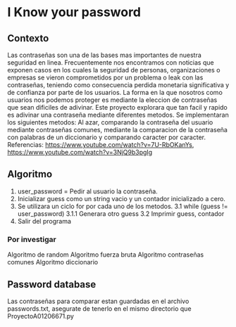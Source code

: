 # I Know your password

## Contexto
Las contraseñas son una de las bases mas importantes de nuestra seguridad en linea. Frecuentemente nos encontramos con noticias que exponen casos en los cuales la seguridad de personas, organizaciones o empresas se vieron comprometidos por un problema o leak con las contraseñas, teniendo como consecuencia perdida monetaria significativa y de confianza por parte de los usuarios. La forma en la que nosotros como usuarios nos podemos proteger es mediante la eleccion de contraseñas que sean dificiles de adivinar. Este proyecto explorara que tan facil y rapido es adivinar una contraseña mediante diferentes metodos. Se implementaran los siguientes metodos: Al azar, comparando la contraseña del usuario mediante contraseñas comunes, mediante la comparacion de la contraseña con palabras de un diccionario y comparando caracter por caracter. Referencias: https://www.youtube.com/watch?v=7U-RbOKanYs, https://www.youtube.com/watch?v=3NjQ9b3pgIg
## Algoritmo
1. user_password = Pedir al usuario la contraseña.
2. Inicializar guess como un string vacio y un contador inicializado a cero.
3. Se utilizara un ciclo for por cada uno de los metodos.
   3.1 while (guess != user_password)
     3.1.1 Generara otro guess
   3.2 Imprimir guess, contador
4. Salir del programa
### Por investigar 
Algoritmo de random
Algoritmo fuerza bruta
Algoritmo contraseñas comunes
Algoritmo diccionario
## Password database
Las contraseñas para comparar estan guardadas en el archivo passwords.txt, asegurate de tenerlo en el mismo directorio que ProyectoA01206671.py  